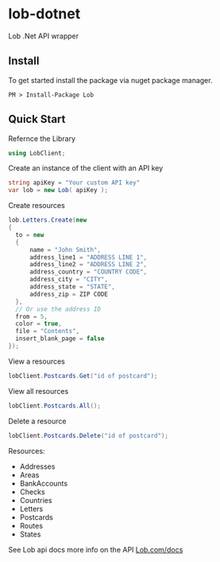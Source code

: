 # lob-dotnet
Lob .Net API wrapper

Install
-----------

To get started install the package via nuget package manager.

```
PM > Install-Package Lob
```

Quick Start
-----------

Refernce the Library

```csharp
using LobClient;
```

Create an instance of the client with an API key

```csharp
string apiKey = "Your custom API key"
var lob = new Lob( apiKey );
```

Create resources

```csharp
lob.Letters.Create(new
{
  to = new
  {
      name = "John Smith",
      address_line1 = "ADDRESS LINE 1",
      address_line2 = "ADDRESS LINE 2",
      address_country = "COUNTRY CODE",
      address_city = "CITY",
      address_state = "STATE",
      address_zip = ZIP CODE
  },
  // Or use the address ID
  from = 5,
  color = true,
  file = "Contents",
  insert_blank_page = false
});
```

View a resources

```csharp
lobClient.Postcards.Get("id of postcard");
```

View all resources

```csharp
lobClient.Postcards.All();
```
Delete a resource

```csharp
lobClient.Postcards.Delete("id of postcard");
```

Resources:
- Addresses
- Areas
- BankAccounts
- Checks
- Countries
- Letters
- Postcards
- Routes
- States

See Lob api docs more info on the API [Lob.com/docs](https://lob.com/docs)


